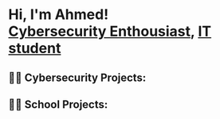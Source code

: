 <h1>Hi, I'm Ahmed! <br/><a href="https://github.com/joshmadakor1">Cybersecurity Enthousiast</a>, <a href="https://www.linkedin.com/in/joshmadakor/">IT student</a>

<h2>👨‍💻 Cybersecurity Projects:</h2>




<h2>👨‍💻 School Projects:</h2>

[linkedin]: https://linkedin.com/in/joshmadakor

<!--
**joshmadakor1/joshmadakor1** is a ✨ _special_ ✨ repository because its `README.md` (this file) appears on your GitHub profile.

Here are some ideas to get you started:

- 🔭 I’m currently working on ...
- 🌱 I’m currently learning ...
- 👯 I’m looking to collaborate on ...
- 🤔 I’m looking for help with ...
- 💬 Ask me about ...
- 📫 How to reach me: ...
- 😄 Pronouns: ...
- ⚡ Fun fact: ...
-->
